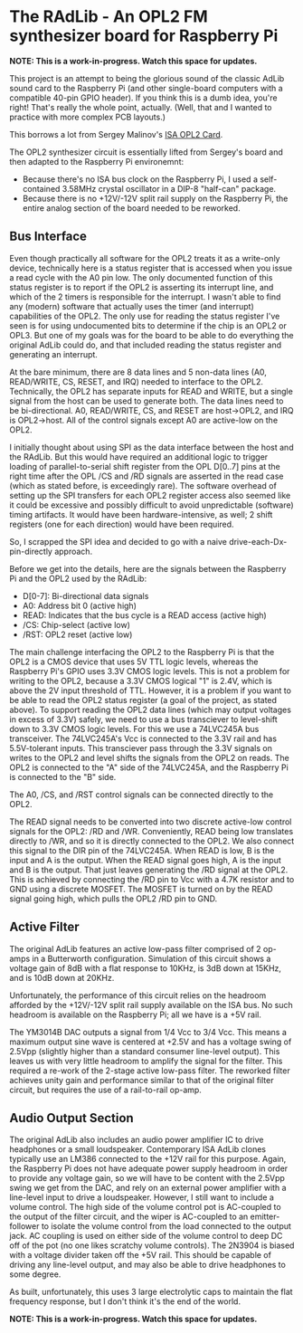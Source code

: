 # The RAdLib - An OPL2 FM synthesizer board for Raspberry Pi

**NOTE: This is a work-in-progress.  Watch this space for updates.**

This project is an attempt to being the glorious sound of the classic
AdLib sound card to the Raspberry Pi (and other single-board computers
with a compatible 40-pin GPIO header).  If you think this is a dumb
idea, you're right!  That's really the whole point, actually.  (Well, that
and I wanted to practice with more complex PCB layouts.)

This borrows a lot from Sergey Malinov's
[ISA OPL2 Card](http://www.malinov.com/Home/sergeys-projects/isa-opl2-card).

The OPL2 synthesizer circuit is essentially lifted from Sergey's board
and then adapted to the Raspberry Pi environemnt:

* Because there's no ISA bus clock on the Raspberry Pi, I used a
self-contained 3.58MHz crystal oscillator in a DIP-8 "half-can" package.
* Because there is no +12V/-12V split rail supply on the Raspberry Pi,
the entire analog section of the board needed to be reworked.

## Bus Interface

Even though practically all software for the OPL2 treats it as a write-only
device, technically here is a status register that is accessed when you
issue a read cycle with the A0 pin low.  The only documented function of this
status register is to report if the OPL2 is asserting its interrupt line,
and which of the 2 timers is responsible for the interrupt.  I wasn't able
to find any (modern) software that actually uses the timer (and interrupt)
capabilities of the OPL2.  The only use for reading the status register I've
seen is for using undocumented bits to determine if the chip is an OPL2 or
OPL3.  But one of my goals was for the board to be able to do everything the
original AdLib could do, and that included reading the status register and
generating an interrupt.

At the bare minimum, there are 8 data lines and 5 non-data lines (A0,
READ/WRITE, CS, RESET, and IRQ) needed to interface to the OPL2.
Technically, the OPL2 has separate inputs for READ and WRITE, but a single
signal from the host can be used to generate both.  The data lines need to
be bi-directional.  A0, READ/WRITE, CS, and RESET are host->OPL2, and IRQ
is OPL2->host.  All of the control signals except A0 are active-low on the
OPL2.

I initially thought about using SPI as the data interface between the host
and the RAdLib.  But this would have required an additional logic to trigger
loading of parallel-to-serial shift register from the OPL D[0..7] pins at
the right time after the OPL /CS and /RD signals are asserted in the read
case (which as stated before, is exceedingly rare).  The software overhead
of setting up the SPI transfers for each OPL2 register access also seemed
like it could be excessive and possibly difficult to avoid unpredictable
(software) timing artifacts.  It would have been hardware-intensive, as well;
2 shift registers (one for each direction) would have been required.

So, I scrapped the SPI idea and decided to go with a naive
drive-each-Dx-pin-directly approach.

Before we get into the details, here are the signals between the Raspberry
Pi and the OPL2 used by the RAdLib:

* D[0-7]: Bi-directional data signals
* A0: Address bit 0 (active high)
* READ: Indicates that the bus cycle is a READ access (active high)
* /CS: Chip-select (active low)
* /RST: OPL2 reset (active low)

The main challenge interfacing the OPL2 to the Raspberry Pi is that the
OPL2 is a CMOS device that uses 5V TTL logic levels, whereas the Raspberry
Pi's GPIO uses 3.3V CMOS logic levels.  This is not a problem for writing
to the OPL2, because a 3.3V CMOS logical "1" is 2.4V, which is above the
2V input threshold of TTL.  However, it is a problem if you want to be
able to read the OPL2 status register (a goal of the project, as stated
above).  To support reading the OPL2 data lines (which may output voltages
in excess of 3.3V) safely, we need to use a bus transciever to level-shift
down to 3.3V CMOS logic levels.  For this we use a 74LVC245A bus transceiver.
The 74LVC245A's Vcc is connected to the 3.3V rail and has 5.5V-tolerant
inputs.  This transciever pass through the 3.3V signals on writes to the OPL2
and level shifts the signals from the OPL2 on reads.  The OPL2 is connected
to the "A" side of the 74LVC245A, and the Raspberry Pi is connected to the "B"
side.

The A0, /CS, and /RST control signals can be connected directly to the OPL2.

The READ signal needs to be converted into two discrete active-low control
signals for the OPL2: /RD and /WR.  Conveniently, READ being low translates
directly to /WR, and so it is directly connected to the OPL2.  We also
connect this signal to the DIR pin of the 74LVC245A.  When READ is low, B
is the input and A is the output.  When the READ signal goes high, A is
the input and B is the output.  That just leaves generating the /RD signal
at the OPL2.  This is achieved by connecting the /RD pin to Vcc with a 4.7K
resistor and to GND using a discrete MOSFET.  The MOSFET is turned on by
the READ signal going high, which pulls the OPL2 /RD pin to GND.

## Active Filter

The original AdLib features an active low-pass filter comprised of 2
op-amps in a Butterworth configuration.  Simulation of this circuit
shows a voltage gain of 8dB with a flat response to 10KHz, is 3dB down
at 15KHz, and is 10dB down at 20KHz.

Unfortunately, the performance of this circuit relies on the headroom
afforded by the +12V/-12V split rail supply available on the ISA bus.
No such headroom is available on the Raspberry Pi; all we have is a
+5V rail.

The YM3014B DAC outputs a signal from 1/4 Vcc to 3/4 Vcc.  This means a
maximum output sine wave is centered at +2.5V and has a voltage swing of
2.5Vpp (slightly higher than a standard consumer line-level output).  This
leaves us with very little headroom to amplify the signal for the filter.
This required a re-work of the 2-stage active low-pass filter.  The reworked
filter achieves unity gain and performance similar to that of the original
filter circuit, but requires the use of a rail-to-rail op-amp.

## Audio Output Section

The original AdLib also includes an audio power amplifier IC to drive
headphones or a small loudspeaker.  Contemporary ISA AdLib clones typically
use an LM386 connected to the +12V rail for this purpose.  Again, the
Raspberry Pi does not have adequate power supply headroom in order to provide
any voltage gain, so we will have to be content with the 2.5Vpp swing we get
from the DAC, and rely on an external power amplifier with a line-level
input to drive a loudspeaker.  However, I still want to include a volume
control.  The high side of the volume control pot is AC-coupled to the output
of the filter circuit, and the wiper is AC-coupled to an emitter-follower
to isolate the volume control from the load connected to the output jack.
AC coupling is used on either side of the volume control to deep DC off of
the pot (no one likes scratchy volume controls).  The 2N3904 is biased with
a voltage divider taken off the +5V rail.  This should be capable of driving
any line-level output, and may also be able to drive headphones to some degree.

As built, unfortunately, this uses 3 large electrolytic caps to maintain
the flat frequency response, but I don't think it's the end of the world.

**NOTE: This is a work-in-progress.  Watch this space for updates.**

